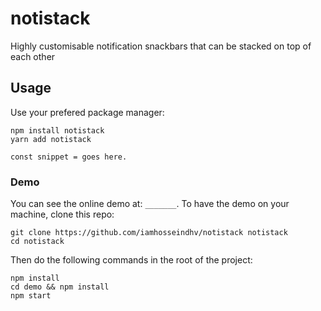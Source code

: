 # notistack
Highly customisable notification snackbars that can be stacked on top of each other

## Usage
Use your prefered package manager:
```
npm install notistack
yarn add notistack 
```

```javscript
const snippet = goes here.
```

### Demo
You can see the online demo at: `_______`.
To have the demo on your machine, clone this repo:
```
git clone https://github.com/iamhosseindhv/notistack notistack
cd notistack
```
Then do the following commands in the root of the project:
```
npm install
cd demo && npm install
npm start
```